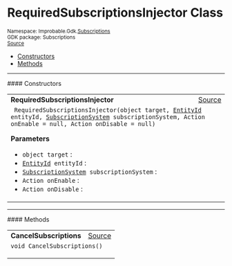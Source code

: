 
# RequiredSubscriptionsInjector Class
<sup>
Namespace: Improbable.Gdk.<a href="{{urlRoot}}/api/subscriptions-index">Subscriptions</a><br/>
GDK package: Subscriptions<br/>
<a href="https://www.github.com/spatialos/gdk-for-unity/blob/f54d7cdc/workers/unity/Packages/com.improbable.gdk.core/Subscriptions/RequiredSubscriptionsInjector.cs/#L9">Source</a>
<style>
a code {
                    padding: 0em 0.25em!important;
}
code {
                    background-color: #ffffff!important;
}
</style>
</sup>
<nav id="pageToc" class="page-toc"><ul><li><a href="#constructors">Constructors</a>
<li><a href="#methods">Methods</a>
</ul></nav>












</p>
<hr style="width:100%; border-top-color:#d8d8d8" />
#### Constructors


</p>




<table width="100%">
    <tr>
        <td style="border-right:none"><b>RequiredSubscriptionsInjector</b></td>
        <td style="border-left:none; text-align:right"><a href="https://www.github.com/spatialos/gdk-for-unity/blob/f54d7cdc/workers/unity/Packages/com.improbable.gdk.core/Subscriptions/RequiredSubscriptionsInjector.cs/#L20">Source</a></td>
    </tr>
    <tr>
        <td colspan="2">
<code> RequiredSubscriptionsInjector(object target, <a href="{{urlRoot}}/api/core/entity-id">EntityId</a> entityId, <a href="{{urlRoot}}/api/subscriptions/subscription-system">SubscriptionSystem</a> subscriptionSystem, Action onEnable = null, Action onDisable = null)</code></p>



</p>

<b>Parameters</b>

<ul>
<li><code>object target</code> : </li>
<li><code><a href="{{urlRoot}}/api/core/entity-id">EntityId</a> entityId</code> : </li>
<li><code><a href="{{urlRoot}}/api/subscriptions/subscription-system">SubscriptionSystem</a> subscriptionSystem</code> : </li>
<li><code>Action onEnable</code> : </li>
<li><code>Action onDisable</code> : </li>
</ul>





</td>
    </tr>
</table>




</p>
<hr style="width:100%; border-top-color:#d8d8d8" />
#### Methods


</p>




<table width="100%">
    <tr>
        <td style="border-right:none"><b>CancelSubscriptions</b></td>
        <td style="border-left:none; text-align:right"><a href="https://www.github.com/spatialos/gdk-for-unity/blob/f54d7cdc/workers/unity/Packages/com.improbable.gdk.core/Subscriptions/RequiredSubscriptionsInjector.cs/#L38">Source</a></td>
    </tr>
    <tr>
        <td colspan="2">
<code>void CancelSubscriptions()</code></p>






</td>
    </tr>
</table>





